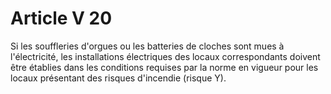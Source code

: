# Article V 20

Si les souffleries d'orgues ou les batteries de cloches sont mues à l'électricité, les installations électriques des locaux correspondants doivent être établies dans les conditions requises par la norme en vigueur pour les locaux présentant des risques d'incendie (risque Y).
